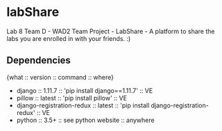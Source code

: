 # labShare
Lab 8 Team D - WAD2 Team Project - LabShare - A platform to share the labs you are enrolled in with your friends. :)



## Dependencies
{what :: version :: command :: where}
 * django :: 1.11.7 :: 'pip install django==1.11.7' :: VE
 * pillow :: latest :: 'pip install pillow' :: VE
 * django-registration-redux :: latest :: 'pip install django-registration-redux' :: VE
 * python :: 3.5+ :: see python website :: anywhere